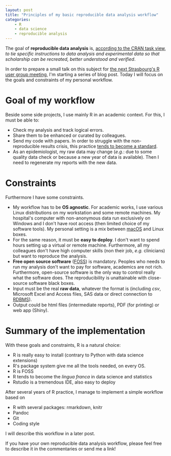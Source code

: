 ```yaml
---
layout: post
title: "Principles of my basic reproducible data analysis workflow"
categories:
    - R
    - data science
    - reproducible analysis
---
```


The goal of **reproducible data analysis** is, [according to the CRAN task view](https://cran.r-project.org/web/views/ReproducibleResearch.html), *to tie specific instructions to data analysis and experimental data so that scholarship can be recreated, better understood and verified*.

In order to prepare a small talk on this subject for [the next Strasbourg's R user group meeting](https://www.meetup.com/fr-FR/StatsRbourg/events/236895990/), I'm starting a series of blog post. Today I will focus on the goals and constraints of my personal workflow.


# Goal of my workflow

Beside some side projects, I use mainly R in an academic context. For this, I must be able to:

- Check my analysis and track logical errors.
- Share them to be enhanced or curated by colleagues.
- Send my code with papers. In order to struggle with the non-reproducible results crisis, this practice [tends to become a standard](http://dx.doi.org/10.1136/bmj.i2770).
- As an epidemiologist, my raw data may change (*e.g.*: due to some quality data check or because a new year of data is available). Then I need to regenerate my reports with the new data.

# Constraints

Furthermore I have some constraints. 

- My workflow has to be **OS agnostic**. For academic works, I use various Linux distributions on my workstation and some remote machines. My hospital's computer with non-anonymous data run exclusively on Windows and I don't have root access (then limited choice of my software tools). My personal setting is a mix between [macOS](https://en.wikipedia.org/wiki/MacOS) and Linux boxes.
- For the same reason, it must be **easy to deploy**. I don't want to spend hours setting up a virtual or remote machine. Furthermore, all my colleagues don't have high computer skills (non their job, *e.g.* clinicians) but want to reproduce the analysis.
- **Free open source software** ([FOSS](https://en.wikipedia.org/wiki/Free_and_open-source_software)) is mandatory. Peoples who needs to run my analysis don't want to pay for software, academics are not rich. Furthermore, open-source software is the only way to control really what the software does. The reproducibility is unattainable with close-source software black boxes.
- Input must be the real **raw data**, whatever the format is (including *csv*, Microsoft Excel and Access files, SAS data or direct connection to [RDBMS](https://en.wikipedia.org/wiki/Relational_database_management_system)).
- Output could be html files (intermediate reports), PDF (for printing) or web app (Shiny).

# Summary of the implementation

With these goals and constraints, R is a natural choice:

- R is really easy to install (contrary to Python with data science extensions)
- R's package system give me all the tools needed, on every OS.
- R is FOSS
- R tends to become the *lingua franca* in data science and statistics
- Rstudio is a tremendous IDE, also easy to deploy

After several years of R practice, I manage to implement a simple workflow based on 

- R with several packages: rmarkdown, knitr
- Pandoc 
- Git
- Coding style

I will describe this workflow in a later post.

If you have your own reproducible data analysis workflow, please feel free to describe it in the commentaries or send me a link!

